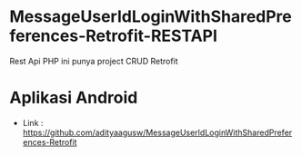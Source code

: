 # MessageUserIdLoginWithSharedPreferences-Retrofit-RESTAPI
Rest Api PHP ini punya project CRUD Retrofit

# Aplikasi Android
- Link : https://github.com/adityaagusw/MessageUserIdLoginWithSharedPreferences-Retrofit

